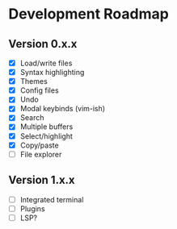 # Development Roadmap

## Version 0.x.x

- [x] Load/write files
- [x] Syntax highlighting
- [x] Themes
- [x] Config files
- [x] Undo
- [x] Modal keybinds (vim-ish)
- [x] Search
- [x] Multiple buffers
- [x] Select/highlight
- [x] Copy/paste
- [ ] File explorer

## Version 1.x.x

- [ ] Integrated terminal
- [ ] Plugins
- [ ] LSP?

